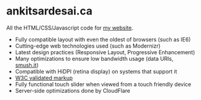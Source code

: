 ankitsardesai.ca
=================

All the HTML/CSS/Javascript code for [my website](http://ankitsardesai.ca).

-	Fully compatible layout with even the oldest of browsers (such as IE6)
-	Cutting-edge web technologies used (such as Modernizr)
-	Latest design practices (Responsive Layout, Progressive Enhancement)
-	Many optimizations to ensure low bandwidth usage (data URIs, [smush.it](http://www.smushit.com))
-	Compatible with HiDPI (retina display) on systems that support it
-	[W3C validated markup](http://validator.w3.org/check?uri=http%3A%2F%2Fankitsardesai.ca%2F)
-	Fully functional touch slider when viewed from a touch friendly device
-	Server-side optimizations done by CloudFlare